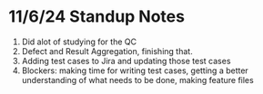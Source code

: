 # 11/6/24 Standup Notes

1. Did alot of studying for the QC
2. Defect and Result Aggregation, finishing that. 
3. Adding test cases to Jira and updating those test cases
4. Blockers: making time for writing test cases, getting a better understanding of what needs to be done, making feature files